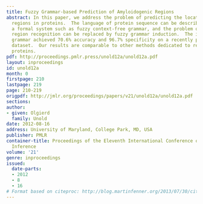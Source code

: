 ```yaml
---
title: Fuzzy Grammar-based Prediction of Amyloidogenic Regions
abstract: In this paper, we address the problem of predicting the location of amyloidogenic
  regions in proteins.  The language of protein sequence can be described by using
  a formal system such as fuzzy context-free grammar, and the problem of amyloidogenic
  region recognition can be replaced by fuzzy grammar induction.  The induced fuzzy
  grammar achieved 70.6% accuracy and 96.7% specificity on a recently published amyloidogenic
  dataset.  Our results are comparable to other methods dedicated to recognize amyloid
  proteins.
pdf: http://proceedings.pmlr.press/unold12a/unold12a.pdf
layout: inproceedings
id: unold12a
month: 0
firstpage: 210
lastpage: 219
page: 210-219
origpdf: http://jmlr.org/proceedings/papers/v21/unold12a/unold12a.pdf
sections: 
author:
- given: Olgierd
  family: Unold
date: 2012-08-16
address: University of Maryland, College Park, MD, USA
publisher: PMLR
container-title: Proceedings of the Eleventh International Conference on Grammatical
  Inference
volume: '21'
genre: inproceedings
issued:
  date-parts:
  - 2012
  - 8
  - 16
# Format based on citeproc: http://blog.martinfenner.org/2013/07/30/citeproc-yaml-for-bibliographies/
---
```

